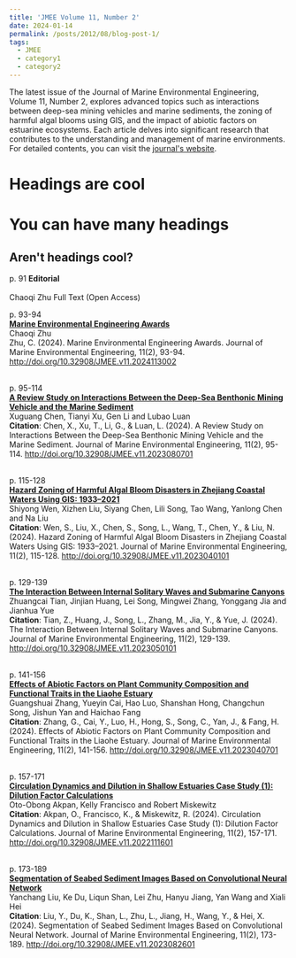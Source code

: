 ```yaml
---
title: 'JMEE Volume 11, Number 2'
date: 2024-01-14
permalink: /posts/2012/08/blog-post-1/
tags:
  - JMEE
  - category1
  - category2
---
```


The latest issue of the Journal of Marine Environmental Engineering, Volume 11, Number 2, explores advanced topics such as interactions between deep-sea mining vehicles and marine sediments, the zoning of harmful algal blooms using GIS, and the impact of abiotic factors on estuarine ecosystems. Each article delves into significant research that contributes to the understanding and management of marine environments. For detailed contents, you can visit the [journal's website](https://www.oldcitypublishing.com/journals/jmee-home/jmee-issue-contents/jmee-volume-11-number-2-2024/).

Headings are cool
======

You can have many headings
======

Aren't headings cool?
------

p. 91
**Editorial**  
<br/>Chaoqi Zhu
Full Text (Open Access)

p. 93-94
<br/>**[Marine Environmental Engineering Awards](https://www.oldcitypublishing.com/wp-content/uploads/2024/01/JMEEv11n2p93-94Awards-editorial.pdf)**
<br/>Chaoqi Zhu
<br/>Zhu, C. (2024). Marine Environmental Engineering Awards. Journal of Marine Environmental Engineering, 11(2), 93-94. http://doi.org/10.32908/JMEE.v11.2024113002

<br/>p. 95-114
<br/>**[A Review Study on Interactions Between the Deep-Sea Benthonic Mining Vehicle and the Marine Sediment](https://www.oldcitypublishing.com/journals/jmee-home/jmee-issue-contents/jmee-volume-11-number-2-2024/21898-2/)**
<br/>Xuguang Chen, Tianyi Xu, Gen Li and Lubao Luan
<br/>**Citation**: Chen, X., Xu, T., Li, G., & Luan, L. (2024). A Review Study on Interactions Between the Deep-Sea Benthonic Mining Vehicle and the Marine Sediment. Journal of Marine Environmental Engineering, 11(2), 95-114. http://doi.org/10.32908/JMEE.v11.2023080701

<br/>p. 115-128
<br/>**[Hazard Zoning of Harmful Algal Bloom Disasters in Zhejiang Coastal Waters Using GIS: 1933–2021](https://www.oldcitypublishing.com/journals/jmee-home/jmee-issue-contents/jmee-volume-11-number-2-2024/21473-2/)**
<br/>Shiyong Wen, Xizhen Liu, Siyang Chen, Lili Song, Tao Wang, Yanlong Chen and Na Liu
<br/>**Citation**: Wen, S., Liu, X., Chen, S., Song, L., Wang, T., Chen, Y., & Liu, N. (2024). Hazard Zoning of Harmful Algal Bloom Disasters in Zhejiang Coastal Waters Using GIS: 1933–2021. Journal of Marine Environmental Engineering, 11(2), 115-128. http://doi.org/10.32908/JMEE.v11.2023040101

<br/>p. 129-139
<br/>**[The Interaction Between Internal Solitary Waves and Submarine Canyons](https://www.oldcitypublishing.com/journals/jmee-home/jmee-issue-contents/jmee-volume-11-number-2-2024/21540-2/)**
<br/>Zhuangcai Tian, Jinjian Huang, Lei Song, Mingwei Zhang, Yonggang Jia and Jianhua Yue
<br/>**Citation**: Tian, Z., Huang, J., Song, L., Zhang, M., Jia, Y., & Yue, J. (2024). The Interaction Between Internal Solitary Waves and Submarine Canyons. Journal of Marine Environmental Engineering, 11(2), 129-139. http://doi.org/10.32908/JMEE.v11.2023050101

<br/>p. 141-156
<br/>**[Effects of Abiotic Factors on Plant Community Composition and Functional Traits in the Liaohe Estuary](https://www.oldcitypublishing.com/journals/jmee-home/jmee-issue-contents/jmee-volume-11-number-2-2024/21649-2/)**
<br/>Guangshuai Zhang, Yueyin Cai, Hao Luo, Shanshan Hong, Changchun Song, Jishun Yan and Haichao Fang
<br/>**Citation**: Zhang, G., Cai, Y., Luo, H., Hong, S., Song, C., Yan, J., & Fang, H. (2024). Effects of Abiotic Factors on Plant Community Composition and Functional Traits in the Liaohe Estuary. Journal of Marine Environmental Engineering, 11(2), 141-156. http://doi.org/10.32908/JMEE.v11.2023040701

<br/>p. 157-171
<br/>**[Circulation Dynamics and Dilution in Shallow Estuaries Case Study (1): Dilution Factor Calculations](https://www.oldcitypublishing.com/journals/jmee-home/jmee-issue-contents/jmee-volume-11-number-2-2024/21793-2/)**
<br/>Oto-Obong Akpan, Kelly Francisco and Robert Miskewitz
<br/>**Citation**: Akpan, O., Francisco, K., & Miskewitz, R. (2024). Circulation Dynamics and Dilution in Shallow Estuaries Case Study (1): Dilution Factor Calculations. Journal of Marine Environmental Engineering, 11(2), 157-171. http://doi.org/10.32908/JMEE.v11.2022111601

<br/>p. 173-189
<br/>**[Segmentation of Seabed Sediment Images Based on Convolutional Neural Network](https://www.oldcitypublishing.com/journals/jmee-home/jmee-issue-contents/jmee-volume-11-number-2-2024/21797-2/)**
<br/>Yanchang Liu, Ke Du, Liqun Shan, Lei Zhu, Hanyu Jiang, Yan Wang and Xiali Hei
<br/>**Citation**: Liu, Y., Du, K., Shan, L., Zhu, L., Jiang, H., Wang, Y., & Hei, X. (2024). Segmentation of Seabed Sediment Images Based on Convolutional Neural Network. Journal of Marine Environmental Engineering, 11(2), 173-189. http://doi.org/10.32908/JMEE.v11.2023082601
